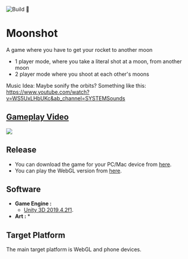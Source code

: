 ![Build 🧱](https://github.com/avivajpeyi/moonshot/workflows/Build%20%F0%9F%A7%B1/badge.svg?branch=main)

# Moonshot
A game where you have to get your rocket to another moon

-  1 player mode, where you take a literal shot at a moon, from another moon
-  2 player mode where you shoot at each other's moons

Music Idea:
Maybe sonify the orbits? Something like  this:
https://www.youtube.com/watch?v=WS5UxLHbUKc&ab_channel=SYSTEMSounds



## [Gameplay Video](https://giphy.com/gifs/tsxAKRUT5S9fGMn1R4/html5)
![](https://media.giphy.com/media/tsxAKRUT5S9fGMn1R4/giphy.gif)


## Release
* You can download the game for your PC/Mac device from [here](https://avivajpeyi.itch.io/moonshot).
* You can play the WebGL version from [here](https://avivajpeyi.itch.io/moonshot).


## Software

* **Game Engine :**
  * [Unity 3D 2019.4.2f1](https://unity3d.com/).
* **Art :**
  * 

## Target Platform

The main target platform is WebGL and phone devices.
